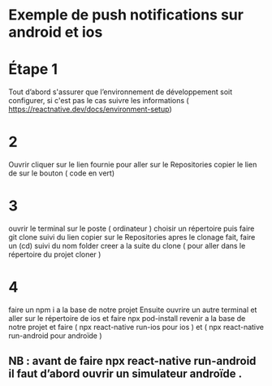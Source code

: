 # Exemple de push notifications sur android et ios

# Étape 1 
Tout d’abord s'assurer que l’environnement  de développement soit configurer, si c'est pas le cas suivre les informations ( https://reactnative.dev/docs/environment-setup)
 # 2 
Ouvrir cliquer sur le lien fournie pour aller sur le Repositories
copier le lien de sur le bouton ( code en vert)

 # 3 
ouvrir le terminal sur le poste ( ordinateur ) choisir un répertoire puis faire git clone suivi du lien copier sur le Repositories
apres le clonage fait, faire un (cd) suivi du nom folder creer a la suite du clone ( pour aller dans le répertoire du projet cloner )
# 4 
faire un npm i a la base de notre projet 
Ensuite ouvrire un autre terminal et aller sur le répertoire de ios et faire npx pod-install
revenir a la base de notre projet et faire ( npx react-native run-ios pour ios ) et ( npx react-native run-android pour androïde )
## NB : avant de faire npx react-native run-android il faut d’abord ouvrir un simulateur androïde . 
